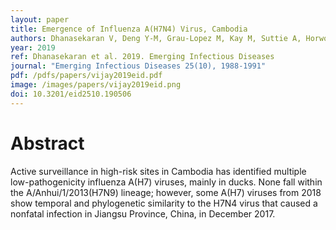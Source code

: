 ```yaml
---
layout: paper
title: Emergence of Influenza A(H7N4) Virus, Cambodia
authors: Dhanasekaran V, Deng Y-M, Grau-Lopez M, Kay M, Suttie A, Horwood PF, Kalpravidh W, Claes F, Osbjer K, Dussart P, Barr IG, Karlsson EA
year: 2019
ref: Dhanasekaran et al. 2019. Emerging Infectious Diseases
journal: "Emerging Infectious Diseases 25(10), 1988-1991"
pdf: /pdfs/papers/vijay2019eid.pdf
image: /images/papers/vijay2019eid.png
doi: 10.3201/eid2510.190506
---
```


# Abstract

Active surveillance in high-risk sites in Cambodia has identified multiple low-pathogenicity influenza A(H7) viruses, mainly in ducks. None fall within the A/Anhui/1/2013(H7N9) lineage; however, some A(H7) viruses from 2018 show temporal and phylogenetic similarity to the H7N4 virus that caused a nonfatal infection in Jiangsu Province, China, in December 2017.